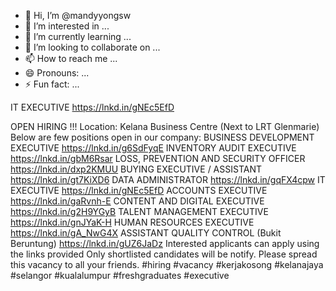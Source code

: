 - 👋 Hi, I’m @mandyyongsw
- 👀 I’m interested in ...
- 🌱 I’m currently learning ...
- 💞️ I’m looking to collaborate on ...
- 📫 How to reach me ...
- 😄 Pronouns: ...
- ⚡ Fun fact: ...

<!---
mandyyongsw/mandyyongsw is a ✨ special ✨ repository because its `README.md` (this file) appears on your GitHub profile.
You can click the Preview link to take a look at your changes.
--->
IT EXECUTIVE
https://lnkd.in/gNEc5EfD

OPEN HIRING !!!
Location: Kelana Business Centre (Next to LRT Glenmarie)
Below are few positions open in our company:
BUSINESS DEVELOPMENT EXECUTIVE
https://lnkd.in/g6SdFyqE
INVENTORY AUDIT EXECUTIVE
https://lnkd.in/gbM6Rsar
LOSS, PREVENTION AND SECURITY OFFICER
https://lnkd.in/dxp2KMUU
BUYING EXECUTIVE / ASSISTANT
https://lnkd.in/gt7KiXD6
DATA ADMINISTRATOR
https://lnkd.in/gqFX4cpw
IT EXECUTIVE
https://lnkd.in/gNEc5EfD
ACCOUNTS EXECUTIVE
https://lnkd.in/gaRvnh-E
CONTENT AND DIGITAL EXECUTIVE
https://lnkd.in/g2H9YGyB
TALENT MANAGEMENT EXECUTIVE
https://lnkd.in/gnJYaK-H
HUMAN RESOURCES EXECUTIVE
https://lnkd.in/gA_NwG4X
ASSISTANT QUALITY CONTROL (Bukit Beruntung)
https://lnkd.in/gUZ6JaDz
Interested applicants can apply using the links provided
Only shortlisted candidates will be notify.
Please spread this vacancy to all your friends.
#hiring #vacancy #kerjakosong #kelanajaya #selangor #kualalumpur #freshgraduates #executive
